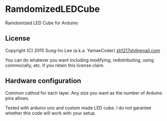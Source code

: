 # RamdomizedLEDCube
Ramdomized LED Cube for Arduino

## License
Copyright (C) 2015 Sung-ho Lee (a.k.a. YamaeCoder) <sh1217sh@gmail.com>

You can do whatever you want including modifying, redistributing, using commocially, etc. if you retain this license claim.

## Hardware configuration
Common cathod for each layer. Any size you want as the number of Arduino pins allows.

Tested with arduino uno and custom made LED cube. I do not garantee whether this code will work with your setup.
